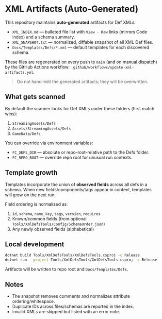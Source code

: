 # XML Artifacts (Auto-Generated)

This repository maintains **auto-generated** artifacts for Def XMLs:

- `XML_INDEX.md` — bulleted file list with `View · Raw` links (mirrors Code Index) and a schema summary.
- `XML_SNAPSHOT.txt` — normalized, diffable snapshot of all XML Def files.
- `Docs/Templates/Defs/*.xml` — default templates for each discovered schema.

These files are regenerated on every push to `main` (and on manual dispatch) by
the GitHub Actions workflow: `.github/workflows/update-xml-artifacts.yml`.

> Do not hand-edit the generated artifacts; they will be overwritten.

## What gets scanned

By default the scanner looks for Def XMLs under these folders (first match wins):

1. `StreamingAssets/Defs`
2. `Assets/StreamingAssets/Defs`
3. `GameData/Defs`

You can override via environment variables:

- `FC_DEFS_DIR` — absolute or repo-root-relative path to the Defs folder.
- `FC_REPO_ROOT` — override repo root for unusual run contexts.

## Template growth

Templates incorporate the union of **observed fields** across all defs in a schema.
When new fields/components/tags appear in content, templates will grow on the next run.

Field ordering is normalized as:

1. `id`, `schema`, `name_key`, `tags`, `version`, `requires`
2. Known/common fields (from optional `Tools/XmlDefsTools/Config/SchemaOrder.json`)
3. Any newly observed fields (alphabetical)

## Local development

```bash
dotnet build Tools/XmlDefsTools/XmlDefsTools.csproj -c Release
dotnet run --project Tools/XmlDefsTools/XmlDefsTools.csproj -c Release
```

Artifacts will be written to repo root and `Docs/Templates/Defs`.

## Notes

- The snapshot removes comments and normalizes attribute ordering/whitespace.
- Duplicate IDs across files/schemas are reported in the index.
- Invalid XMLs are skipped but listed with an error note.
